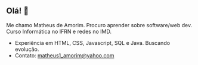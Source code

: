 ## Olá! 👋
Me chamo Matheus de Amorim. Procuro aprender sobre software/web dev. Curso Informática no IFRN e redes no IMD.
* Experiência em HTML, CSS, Javascript, SQL e Java. Buscando evolução.
* Contato: matheus1_amorim@yahoo.com
